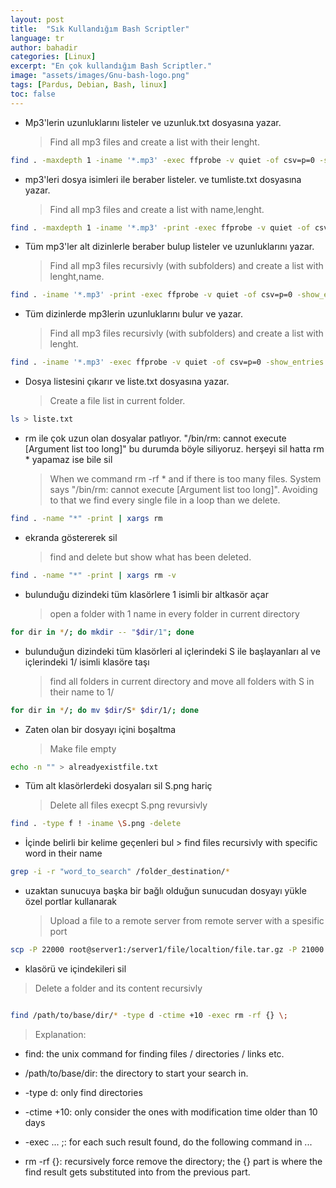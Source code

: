 ```yaml
---
layout: post
title:  "Sık Kullandığım Bash Scriptler"
language: tr
author: bahadir
categories: [Linux]
excerpt: "En çok kullandığım Bash Scriptler."
image: "assets/images/Gnu-bash-logo.png" 
tags: [Pardus, Debian, Bash, linux]
toc: false
---
```


- Mp3'lerin uzunluklarını listeler ve uzunluk.txt dosyasına yazar.
   > Find all mp3 files and create a list with their lenght.
```bash
find . -maxdepth 1 -iname '*.mp3' -exec ffprobe -v quiet -of csv=p=0 -show_entries format=duration {} \; > uzunluk.txt
```

- mp3'leri dosya isimleri ile beraber listeler. ve tumliste.txt dosyasına yazar.
   > Find all mp3 files and create a list with name,lenght.
```bash
find . -maxdepth 1 -iname '*.mp3' -print -exec ffprobe -v quiet -of csv=p=0 -show_entries format=duration {} \; > tumliste.txt
```

- Tüm mp3'ler alt dizinlerle beraber bulup listeler ve uzunluklarını yazar.
   > Find all mp3 files recursivly (with subfolders) and create a list with lenght,name.
```bash
find . -iname '*.mp3' -print -exec ffprobe -v quiet -of csv=p=0 -show_entries format=duration {} \;
```

- Tüm dizinlerde mp3lerin uzunluklarını bulur ve yazar.
   > Find all mp3 files recursivly (with subfolders) and create a list with lenght.
```bash
find . -iname '*.mp3' -exec ffprobe -v quiet -of csv=p=0 -show_entries format=duration {} \; > sadeceuzunluk.txt
```

- Dosya listesini çıkarır ve liste.txt dosyasına yazar.
   > Create a file list in current folder.
```bash
ls > liste.txt
```

- rm ile çok uzun olan dosyalar patlıyor. "/bin/rm: cannot execute [Argument list too long]" bu durumda böyle siliyoruz. herşeyi sil hatta rm * yapamaz ise bile sil
   > When we command rm -rf * and if there is too many files. System says "/bin/rm: cannot execute [Argument list too long]". Avoiding to that we find every single file in a loop than we delete.
```bash
find . -name "*" -print | xargs rm 
```

- ekranda göstererek sil
    > find and delete but show what has been deleted.
```bash
find . -name "*" -print | xargs rm -v
```

- bulunduğu dizindeki tüm klasörlere 1 isimli bir altkasör açar
   > open a folder with 1 name in every folder in current directory
```bash
for dir in */; do mkdir -- "$dir/1"; done
```

- bulunduğun dizindeki tüm klasörleri al içlerindeki S ile başlayanları al ve içlerindeki 1/ isimli klasöre taşı
    > find all folders in current directory and move all folders with S in their name to 1/
```bash
for dir in */; do mv $dir/S* $dir/1/; done
```

- Zaten olan bir dosyayı içini boşaltma
    > Make file empty
```bash
echo -n "" > alreadyexistfile.txt
```

- Tüm alt klasörlerdeki dosyaları sil S.png hariç
    > Delete all files execpt S.png revursivly
```bash
find . -type f ! -iname \S.png -delete
```

- İçinde belirli bir kelime geçenleri bul
      > find files recursivly with specific word in their name
```bash
grep -i -r "word_to_search" /folder_destination/*
```

- uzaktan sunucuya başka bir bağlı olduğun sunucudan dosyayı yükle özel portlar kullanarak
    > Upload a file to a remote server from remote server with a spesific port
```bash
scp -P 22000 root@server1:/server1/file/localtion/file.tar.gz -P 21000 root@server2:/server2/file/localtion/
```


- klasörü ve içindekileri sil

> Delete a folder and its content recursivly

```bash

find /path/to/base/dir/* -type d -ctime +10 -exec rm -rf {} \;

```

> Explanation:

- find: the unix command for finding files / directories / links etc.
  
- /path/to/base/dir: the directory to start your search in.
  
- -type d: only find directories

- -ctime +10: only consider the ones with modification time older than 10 days

- -exec ... \;: for each such result found, do the following command in ...

- rm -rf {}: recursively force remove the directory; the {} part is where the find result gets substituted into from the previous part.